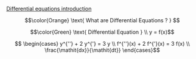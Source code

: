 [Differential equations introduction](https://www.khanacademy.org/math/differential-equations/first-order-differential-equations/differential-equations-intro/v/differential-equation-introduction)

```math
\color{Orange} \text{ What are Differential Equations ? } 
```

```math
\color{Green} \text{ Differential Equation } \\
y = f(x)
```

```math

  \begin{cases}
    y^{''} + 2 y^{'} = 3 y \\
    f^{''}(x) + 2 f^{'}(x) = 3 f(x) \\
    \frac{\mathit{dx}}{\mathit{dt}}
  \end{cases}
```
